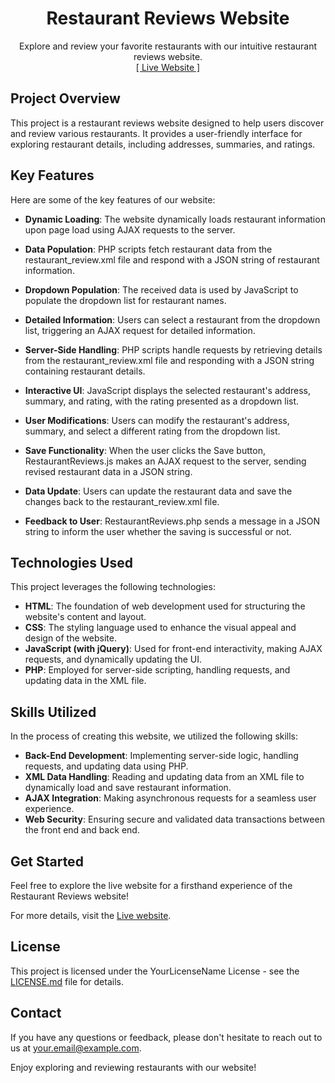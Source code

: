 <h1 align="center">Restaurant Reviews Website</h1>

<p align="center">
    Explore and review your favorite restaurants with our intuitive restaurant reviews website.
    <br>
    <a href="http://restaurantreviews.rf.gd/index.html">[ Live Website ]</a>
</p>

## Project Overview
This project is a restaurant reviews website designed to help users discover and review various restaurants. It provides a user-friendly interface for exploring restaurant details, including addresses, summaries, and ratings.

## Key Features
Here are some of the key features of our website:

- **Dynamic Loading**: The website dynamically loads restaurant information upon page load using AJAX requests to the server.

- **Data Population**: PHP scripts fetch restaurant data from the restaurant_review.xml file and respond with a JSON string of restaurant information.

- **Dropdown Population**: The received data is used by JavaScript to populate the dropdown list for restaurant names.

- **Detailed Information**: Users can select a restaurant from the dropdown list, triggering an AJAX request for detailed information.

- **Server-Side Handling**: PHP scripts handle requests by retrieving details from the restaurant_review.xml file and responding with a JSON string containing restaurant details.

- **Interactive UI**: JavaScript displays the selected restaurant's address, summary, and rating, with the rating presented as a dropdown list.

- **User Modifications**: Users can modify the restaurant's address, summary, and select a different rating from the dropdown list.

- **Save Functionality**: When the user clicks the Save button, RestaurantReviews.js makes an AJAX request to the server, sending revised restaurant data in a JSON string.

- **Data Update**: Users can update the restaurant data and save the changes back to the restaurant_review.xml file.

- **Feedback to User**: RestaurantReviews.php sends a message in a JSON string to inform the user whether the saving is successful or not.

## Technologies Used
This project leverages the following technologies:

- **HTML**: The foundation of web development used for structuring the website's content and layout.
- **CSS**: The styling language used to enhance the visual appeal and design of the website.
- **JavaScript (with jQuery)**: Used for front-end interactivity, making AJAX requests, and dynamically updating the UI.
- **PHP**: Employed for server-side scripting, handling requests, and updating data in the XML file.

## Skills Utilized
In the process of creating this website, we utilized the following skills:

- **Back-End Development**: Implementing server-side logic, handling requests, and updating data using PHP.
- **XML Data Handling**: Reading and updating data from an XML file to dynamically load and save restaurant information.
- **AJAX Integration**: Making asynchronous requests for a seamless user experience.
- **Web Security**: Ensuring secure and validated data transactions between the front end and back end.

## Get Started
Feel free to explore the live website for a firsthand experience of the Restaurant Reviews website!

For more details, visit the [Live website](http://restaurantreviews.rf.gd/index.html).

## License
This project is licensed under the YourLicenseName License - see the [LICENSE.md](LICENSE) file for details.

## Contact
If you have any questions or feedback, please don't hesitate to reach out to us at [your.email@example.com](mailto:your.email@example.com).

Enjoy exploring and reviewing restaurants with our website!
